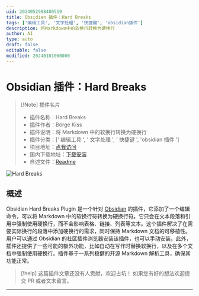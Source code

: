 ```yaml
---
uid: 2024052908480519
title: Obsidian 插件：Hard Breaks
tags: ['编辑工具', '文字处理', '快捷键', 'obsidian插件']
description: 将Markdown中的软换行转换为硬换行
author: AI
type: auto
draft: false
editable: false
modified: 20240101000000
---
```


# Obsidian 插件：Hard Breaks

> [!Note] 插件名片
> - 插件名称：Hard Breaks
> - 插件作者：Börge Kiss
> - 插件说明：将 Markdown 中的软换行转换为硬换行
> - 插件分类：[' 编辑工具 ', ' 文字处理 ', ' 快捷键 ', 'obsidian 插件 ']
> - 项目地址：[点我访问](https://github.com/bkis/obsidian-hard-breaks)
> - 国内下载地址：[下载安装](https://pkmer.cn/products/plugin/pluginMarket/?hard-breaks)
> - 自述文件：[Readme](https://ghproxy.net/https://raw.githubusercontent.com/bkis/obsidian-hard-breaks/master/README.md)

![Hard Breaks](https://cdn.pkmer.cn/covers/hard-breaks.png!pkmer)

## 概述

Obsidian Hard Breaks Plugin 是一个针对 [Obsidian](https://obsidian.md/) 的插件，它添加了一个编辑命令，可以将 Markdown 中的软换行符转换为硬换行符。它只会在文本段落和引用中强制使用硬换行，而不会影响表格、链接、列表等文本。这个插件解决了在需要实际换行的段落中添加硬换行的需求，同时保持 Markdown 文档的可移植性。用户可以通过 Obsidian 的社区插件浏览器安装该插件，也可以手动安装。此外，插件还提供了一些可能的额外功能，比如自动在写作时替换软换行，以及在多个文档中强制使用硬换行。插件基于一系列稳健的开源 Markdown 解析工具，确保其功能正常。

> [!help]
> 这篇插件文章还没有人贡献，欢迎占坑！
> 如果您有好的想法欢迎提交 PR 或者文末留言。

---



